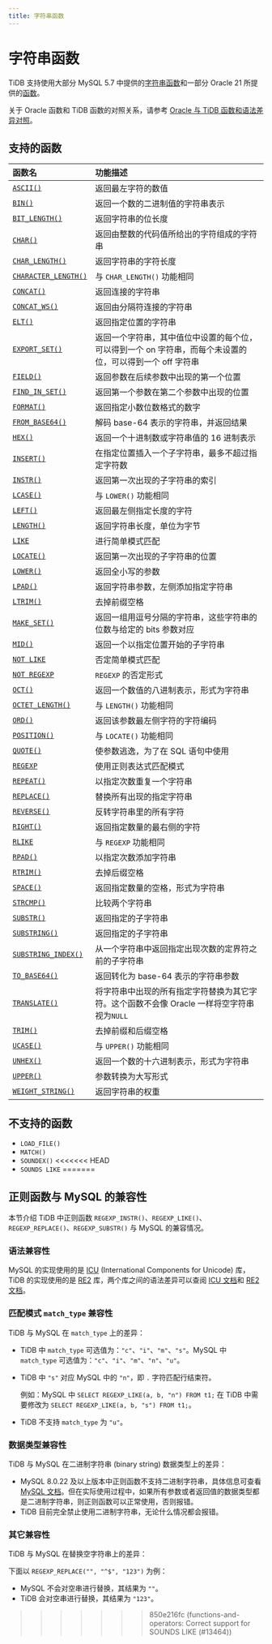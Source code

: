 ```yaml
---
title: 字符串函数
---
```


# 字符串函数

TiDB 支持使用大部分 MySQL 5.7 中提供的[字符串函数](https://dev.mysql.com/doc/refman/5.7/en/string-functions.html)和一部分 Oracle 21 所提供的[函数](https://docs.oracle.com/en/database/oracle/oracle-database/21/sqlqr/SQL-Functions.html#GUID-93EC62F8-415D-4A7E-B050-5D5B2C127009)。

关于 Oracle 函数和 TiDB 函数的对照关系，请参考 [Oracle 与 TiDB 函数和语法差异对照](/oracle-functions-to-tidb.md)。

## 支持的函数

| 函数名   | 功能描述          |
|:----------|:-----------------------|
| [`ASCII()`](https://dev.mysql.com/doc/refman/5.7/en/string-functions.html#function_ascii)  | 返回最左字符的数值       |
| [`BIN()`](https://dev.mysql.com/doc/refman/5.7/en/string-functions.html#function_bin)      | 返回一个数的二进制值的字符串表示   |
| [`BIT_LENGTH()`](https://dev.mysql.com/doc/refman/5.7/en/string-functions.html#function_bit-length)  | 返回字符串的位长度 |
| [`CHAR()`](https://dev.mysql.com/doc/refman/5.7/en/string-functions.html#function_char)    | 返回由整数的代码值所给出的字符组成的字符串  |
| [`CHAR_LENGTH()`](https://dev.mysql.com/doc/refman/5.7/en/string-functions.html#function_char-length)  | 返回字符串的字符长度  |
| [`CHARACTER_LENGTH()`](https://dev.mysql.com/doc/refman/5.7/en/string-functions.html#function_character-length)   | 与 `CHAR_LENGTH()` 功能相同   |
| [`CONCAT()`](https://dev.mysql.com/doc/refman/5.7/en/string-functions.html#function_concat)      | 返回连接的字符串  |
| [`CONCAT_WS()`](https://dev.mysql.com/doc/refman/5.7/en/string-functions.html#function_concat-ws)   | 返回由分隔符连接的字符串   |
| [`ELT()`](https://dev.mysql.com/doc/refman/5.7/en/string-functions.html#function_elt)  | 返回指定位置的字符串  |
| [`EXPORT_SET()`](https://dev.mysql.com/doc/refman/5.7/en/string-functions.html#function_export-set)  | 返回一个字符串，其中值位中设置的每个位，可以得到一个 on 字符串，而每个未设置的位，可以得到一个 off 字符串  |
| [`FIELD()`](https://dev.mysql.com/doc/refman/5.7/en/string-functions.html#function_field)  | 返回参数在后续参数中出现的第一个位置  |
| [`FIND_IN_SET()`](https://dev.mysql.com/doc/refman/5.7/en/string-functions.html#function_find-in-set)  | 返回第一个参数在第二个参数中出现的位置 |
| [`FORMAT()`](https://dev.mysql.com/doc/refman/5.7/en/string-functions.html#function_format)      | 返回指定小数位数格式的数字      |
| [`FROM_BASE64()`](https://dev.mysql.com/doc/refman/5.7/en/string-functions.html#function_from-base64)  | 解码 base-64 表示的字符串，并返回结果 |
| [`HEX()`](https://dev.mysql.com/doc/refman/5.7/en/string-functions.html#function_hex)  | 返回一个十进制数或字符串值的 16 进制表示  |
| [`INSERT()`](https://dev.mysql.com/doc/refman/5.7/en/string-functions.html#function_insert)  | 在指定位置插入一个子字符串，最多不超过指定字符数  |
| [`INSTR()`](https://dev.mysql.com/doc/refman/5.7/en/string-functions.html#function_instr)  | 返回第一次出现的子字符串的索引  |
| [`LCASE()`](https://dev.mysql.com/doc/refman/5.7/en/string-functions.html#function_lcase)  | 与 `LOWER()` 功能相同  |
| [`LEFT()`](https://dev.mysql.com/doc/refman/5.7/en/string-functions.html#function_left)  | 返回最左侧指定长度的字符  |
| [`LENGTH()`](https://dev.mysql.com/doc/refman/5.7/en/string-functions.html#function_length)  | 返回字符串长度，单位为字节 |
| [`LIKE`](https://dev.mysql.com/doc/refman/5.7/en/string-comparison-functions.html#operator_like)  | 进行简单模式匹配  |
| [`LOCATE()`](https://dev.mysql.com/doc/refman/5.7/en/string-functions.html#function_locate)  | 返回第一次出现的子字符串的位置 |
| [`LOWER()`](https://dev.mysql.com/doc/refman/5.7/en/string-functions.html#function_lower)  | 返回全小写的参数  |
| [`LPAD()`](https://dev.mysql.com/doc/refman/5.7/en/string-functions.html#function_lpad)  | 返回字符串参数，左侧添加指定字符串 |
| [`LTRIM()`](https://dev.mysql.com/doc/refman/5.7/en/string-functions.html#function_ltrim)  | 去掉前缀空格 |
| [`MAKE_SET()`](https://dev.mysql.com/doc/refman/5.7/en/string-functions.html#function_make-set)  | 返回一组用逗号分隔的字符串，这些字符串的位数与给定的 bits 参数对应  |
| [`MID()`](https://dev.mysql.com/doc/refman/5.7/en/string-functions.html#function_mid) | 返回一个以指定位置开始的子字符串   |
| [`NOT LIKE`](https://dev.mysql.com/doc/refman/5.7/en/string-comparison-functions.html#operator_not-like) | 否定简单模式匹配    |
| [`NOT REGEXP`](https://dev.mysql.com/doc/refman/5.7/en/regexp.html#operator_not-regexp)   | `REGEXP` 的否定形式  |
| [`OCT()`](https://dev.mysql.com/doc/refman/5.7/en/string-functions.html#function_oct)    | 返回一个数值的八进制表示，形式为字符串  |
| [`OCTET_LENGTH()`](https://dev.mysql.com/doc/refman/5.7/en/string-functions.html#function_octet-length)   | 与 `LENGTH()` 功能相同   |
| [`ORD()`](https://dev.mysql.com/doc/refman/5.7/en/string-functions.html#function_ord)    | 返回该参数最左侧字符的字符编码   |
| [`POSITION()`](https://dev.mysql.com/doc/refman/5.7/en/string-functions.html#function_position)  | 与 `LOCATE()` 功能相同   |
| [`QUOTE()`](https://dev.mysql.com/doc/refman/5.7/en/string-functions.html#function_quote)   | 使参数逃逸，为了在 SQL 语句中使用   |
| [`REGEXP`](https://dev.mysql.com/doc/refman/5.7/en/regexp.html#operator_regexp)  | 使用正则表达式匹配模式  |
| [`REPEAT()`](https://dev.mysql.com/doc/refman/5.7/en/string-functions.html#function_repeat)   | 以指定次数重复一个字符串    |
| [`REPLACE()`](https://dev.mysql.com/doc/refman/5.7/en/string-functions.html#function_replace)  | 替换所有出现的指定字符串   |
| [`REVERSE()`](https://dev.mysql.com/doc/refman/5.7/en/string-functions.html#function_reverse)   | 反转字符串里的所有字符  |
| [`RIGHT()`](https://dev.mysql.com/doc/refman/5.7/en/string-functions.html#function_right)    | 返回指定数量的最右侧的字符        |
| [`RLIKE`](https://dev.mysql.com/doc/refman/5.7/en/regexp.html#operator_regexp)    | 与 `REGEXP` 功能相同 |
| [`RPAD()`](https://dev.mysql.com/doc/refman/5.7/en/string-functions.html#function_rpad)  | 以指定次数添加字符串  |
| [`RTRIM()`](https://dev.mysql.com/doc/refman/5.7/en/string-functions.html#function_rtrim)    | 去掉后缀空格  |
| [`SPACE()`](https://dev.mysql.com/doc/refman/5.7/en/string-functions.html#function_space)   | 返回指定数量的空格，形式为字符串 |
| [`STRCMP()`](https://dev.mysql.com/doc/refman/5.7/en/string-comparison-functions.html#function_strcmp) | 比较两个字符串  |
| [`SUBSTR()`](https://dev.mysql.com/doc/refman/5.7/en/string-functions.html#function_substr)      | 返回指定的子字符串 |
| [`SUBSTRING()`](https://dev.mysql.com/doc/refman/5.7/en/string-functions.html#function_substring)  | 返回指定的子字符串   |
| [`SUBSTRING_INDEX()`](https://dev.mysql.com/doc/refman/5.7/en/string-functions.html#function_substring-index)  | 从一个字符串中返回指定出现次数的定界符之前的子字符串  |
| [`TO_BASE64()`](https://dev.mysql.com/doc/refman/5.7/en/string-functions.html#function_to-base64)  | 返回转化为 base-64 表示的字符串参数   |
| [`TRANSLATE()`](https://docs.oracle.com/en/database/oracle/oracle-database/21/sqlrf/TRANSLATE.html#GUID-80F85ACB-092C-4CC7-91F6-B3A585E3A690) | 将字符串中出现的所有指定字符替换为其它字符。这个函数不会像 Oracle 一样将空字符串视为`NULL` |
| [`TRIM()`](https://dev.mysql.com/doc/refman/5.7/en/string-functions.html#function_trim)   | 去掉前缀和后缀空格 |
| [`UCASE()`](https://dev.mysql.com/doc/refman/5.7/en/string-functions.html#function_ucase)       | 与 `UPPER()` 功能相同   |
| [`UNHEX()`](https://dev.mysql.com/doc/refman/5.7/en/string-functions.html#function_unhex)  | 返回一个数的十六进制表示，形式为字符串 |
| [`UPPER()`](https://dev.mysql.com/doc/refman/5.7/en/string-functions.html#function_upper)   | 参数转换为大写形式  |
| [`WEIGHT_STRING()`](https://dev.mysql.com/doc/refman/5.7/en/string-functions.html#function_weight-string)   | 返回字符串的权重  |

## 不支持的函数

* `LOAD_FILE()`
* `MATCH()`
* `SOUNDEX()`
<<<<<<< HEAD
* `SOUNDS LIKE`
=======

## 正则函数与 MySQL 的兼容性

本节介绍 TiDB 中正则函数 `REGEXP_INSTR()`、`REGEXP_LIKE()`、`REGEXP_REPLACE()`、`REGEXP_SUBSTR()` 与 MySQL 的兼容情况。

### 语法兼容性

MySQL 的实现使用的是 [ICU](https://github.com/unicode-org/icu) (International Components for Unicode) 库，TiDB 的实现使用的是 [RE2](https://github.com/google/re2) 库，两个库之间的语法差异可以查阅 [ICU 文档](https://unicode-org.github.io/icu/userguide/)和 [RE2 文档](https://github.com/google/re2/wiki/Syntax)。

### 匹配模式 `match_type` 兼容性

TiDB 与 MySQL 在 `match_type` 上的差异：

- TiDB 中 `match_type` 可选值为：`"c"`、`"i"`、`"m"`、`"s"`。MySQL 中 `match_type` 可选值为：`"c"`、`"i"`、`"m"`、`"n"`、`"u"`。
- TiDB 中 `"s"` 对应 MySQL 中的 `"n"`，即 `.` 字符匹配行结束符。

    例如：MySQL 中 `SELECT REGEXP_LIKE(a, b, "n") FROM t1;` 在 TiDB 中需要修改为 `SELECT REGEXP_LIKE(a, b, "s") FROM t1;`。

- TiDB 不支持 `match_type` 为 `"u"`。

### 数据类型兼容性

TiDB 与 MySQL 在二进制字符串 (binary string) 数据类型上的差异：

- MySQL 8.0.22 及以上版本中正则函数不支持二进制字符串，具体信息可查看 [MySQL 文档](https://dev.mysql.com/doc/refman/8.0/en/regexp.html)。但在实际使用过程中，如果所有参数或者返回值的数据类型都是二进制字符串，则正则函数可以正常使用，否则报错。
- TiDB 目前完全禁止使用二进制字符串，无论什么情况都会报错。

### 其它兼容性

TiDB 与 MySQL 在替换空字符串上的差异：

下面以 `REGEXP_REPLACE("", "^$", "123")` 为例：

- MySQL 不会对空串进行替换，其结果为 `""`。
- TiDB 会对空串进行替换，其结果为 `"123"`。
>>>>>>> 850e216fc (functions-and-operators: Correct support for SOUNDS LIKE (#13464))

